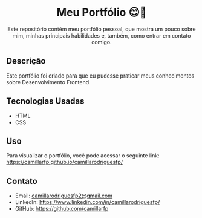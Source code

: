 <h1 align="center">Meu Portfólio 😊🌷</h1>
<p align="center">Este repositório contém meu portfólio pessoal, que mostra um pouco sobre mim, minhas principais habilidades e, também, como entrar em contato comigo.</p>

## Descrição
Este portfólio foi criado para que eu pudesse praticar meus conhecimentos sobre Desenvolvimento Frontend.

## Tecnologias Usadas
- HTML
- CSS

## Uso
Para visualizar o portfólio, você pode acessar o seguinte link: https://camillarfp.github.io/camillarodriguesfp/

## Contato
- Email: camillarodriguesfp2@gmail.com
- LinkedIn: https://www.linkedin.com/in/camillarodriguesfp/
- GitHub: https://github.com/camillarfp
